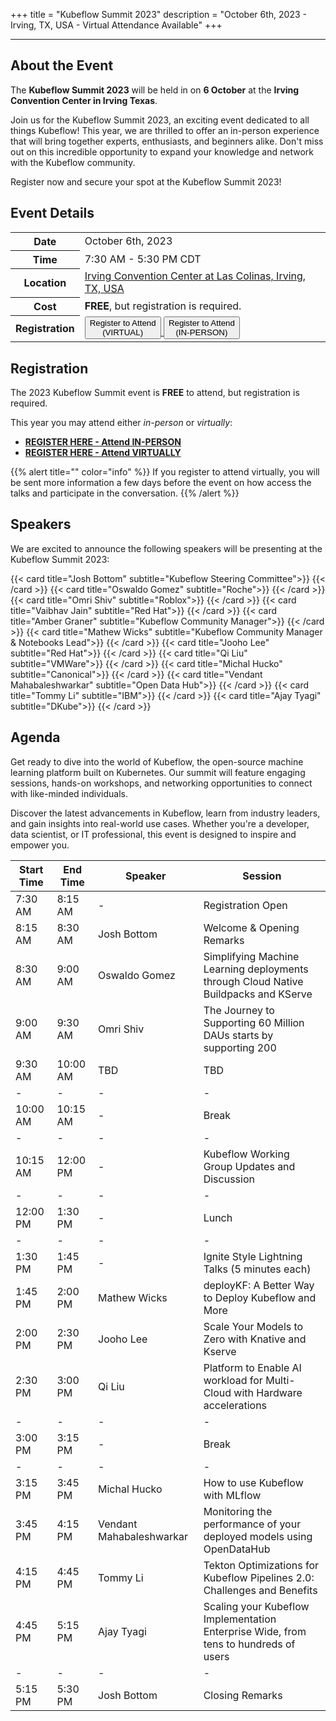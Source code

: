 +++
title = "Kubeflow Summit 2023"
description = "October 6th, 2023 - Irving, TX, USA - Virtual Attendance Available"
+++

---

## About the Event

The __Kubeflow Summit 2023__ will be held in on __6 October__ at the __Irving Convention Center in Irving Texas__.

Join us for the Kubeflow Summit 2023, an exciting event dedicated to all things Kubeflow! 
This year, we are thrilled to offer an in-person experience that will bring together experts, enthusiasts, and beginners alike.
Don't miss out on this incredible opportunity to expand your knowledge and network with the Kubeflow community. 

Register now and secure your spot at the Kubeflow Summit 2023!

## Event Details

<div class="table-responsive">
  <table class="table table-bordered">
    <tr class="thead-light">
      <th>
        Date
      </th>
      <td>
        October 6th, 2023
      </td>
    </tr>
    <tr class="thead-light">
      <th>
        Time
      </th>
      <td>
        7:30 AM - 5:30 PM CDT
      </td>
    </tr>
    <tr class="thead-light">
      <th>
        Location
      </th>
      <td>
        <a href="https://maps.app.goo.gl/Xnf4Y1ffVLRiPNGR9">Irving Convention Center at Las Colinas, Irving, TX, USA</a>
      </td>
    </tr>
    <tr class="thead-light">
      <th>
        Cost
      </th>
      <td>
        <strong>FREE</strong>, but registration is required.
      </td>
    </tr>
    <tr class="thead-light">
      <th>
        Registration
      </th>
      <td>
        <a href="https://www.eventbrite.com/e/kubeflow-summit-2023-virtual-registration-tickets-726298186427">
          <button class="btn btn-warning py-2 px-3 mx-3 my-3">Register to Attend<br>(VIRTUAL)</button>
        </a>
        <a href="https://www.eventbrite.com/e/kubeflow-summit-2023-in-person-registration-tickets-726236511957">
          <button class="btn btn-warning py-2 px-3 mx-3 my-3">Register to Attend<br>(IN-PERSON)</button>
        </a>
      </td>
    </tr>
  </table>
</div>

## Registration

The 2023 Kubeflow Summit event is __FREE__ to attend, but registration is required.

This year you may attend either _in-person_ or _virtually_:

- [__REGISTER HERE - Attend IN-PERSON__](https://www.eventbrite.com/e/kubeflow-summit-2023-in-person-registration-tickets-726236511957)
- [__REGISTER HERE - Attend VIRTUALLY__](https://www.eventbrite.com/e/kubeflow-summit-2023-virtual-registration-tickets-726298186427)

{{% alert title="" color="info" %}}
If you register to attend virtually, you will be sent more information a few days before the event on how access the talks and participate in the conversation.
{{% /alert %}}

## Speakers

We are excited to announce the following speakers will be presenting at the Kubeflow Summit 2023:

<div class="container">
  <div class="row">
    <div class="col-auto mb-3">
      {{< card title="Josh Bottom" 
               subtitle="Kubeflow Steering Committee">}}
      {{< /card >}}
      {{< card title="Oswaldo Gomez" 
               subtitle="Roche">}}
      {{< /card >}}
      {{< card title="Omri Shiv" 
               subtitle="Roblox">}}
      {{< /card >}}
      {{< card title="Vaibhav Jain" 
               subtitle="Red Hat">}}
      {{< /card >}}
      {{< card title="Amber Graner" 
               subtitle="Kubeflow Community Manager">}}
      {{< /card >}}
      {{< card title="Mathew Wicks" 
               subtitle="Kubeflow Community Manager & Notebooks Lead">}}
      {{< /card >}}
      {{< card title="Jooho Lee" 
               subtitle="Red Hat">}}
      {{< /card >}}
      {{< card title="Qi Liu" 
               subtitle="VMWare">}}
      {{< /card >}}
      {{< card title="Michal Hucko" 
               subtitle="Canonical">}}
      {{< /card >}}
      {{< card title="Vendant Mahabaleshwarkar" 
               subtitle="Open Data Hub">}}
      {{< /card >}}
      {{< card title="Tommy Li" 
               subtitle="IBM">}}
      {{< /card >}}
      {{< card title="Ajay Tyagi" 
               subtitle="DKube">}}
      {{< /card >}}
    </div>
  </div>
</div>

## Agenda

Get ready to dive into the world of Kubeflow, the open-source machine learning platform built on Kubernetes. 
Our summit will feature engaging sessions, hands-on workshops, and networking opportunities to connect with like-minded individuals.

Discover the latest advancements in Kubeflow, learn from industry leaders, and gain insights into real-world use cases. Whether you're a developer, data scientist, or IT professional, this event is designed to inspire and empower you.

| Start Time | End Time | Speaker                  | Session                                                                              |
|------------|----------|--------------------------|--------------------------------------------------------------------------------------|
| 7:30 AM    | 8:15 AM  | -                        | Registration Open                                                                    |
| 8:15 AM    | 8:30 AM  | Josh Bottom              | Welcome & Opening Remarks                                                            |
| 8:30 AM    | 9:00 AM  | Oswaldo Gomez            | Simplifying Machine Learning deployments through Cloud Native Buildpacks and KServe  |
| 9:00 AM    | 9:30 AM  | Omri Shiv                | The Journey to Supporting 60 Million DAUs starts by supporting 200                   |
| 9:30 AM    | 10:00 AM | TBD                      | TBD                                                                                  |
| -          | -        | -                        | -                                                                                    |
| 10:00 AM   | 10:15 AM | -                        | Break                                                                                |
| -          | -        | -                        | -                                                                                    |
| 10:15 AM   | 12:00 PM | -                        | Kubeflow Working Group Updates and Discussion                                        |
| -          | -        | -                        | -                                                                                    |
| 12:00 PM   | 1:30 PM  | -                        | Lunch                                                                                |
| -          | -        | -                        | -                                                                                    |
| 1:30 PM    | 1:45 PM  | -                        | Ignite Style Lightning Talks (5 minutes each)                                        |
| 1:45 PM    | 2:00 PM  | Mathew Wicks             | deployKF: A Better Way to Deploy Kubeflow and More                                   |
| 2:00 PM    | 2:30 PM  | Jooho Lee                | Scale Your Models to Zero with Knative and Kserve                                    |
| 2:30 PM    | 3:00 PM  | Qi Liu                   | Platform to Enable AI workload for Multi-Cloud with Hardware accelerations           |
| -          | -        | -                        | -                                                                                    |
| 3:00 PM    | 3:15 PM  | -                        | Break                                                                                |
| -          | -        | -                        | -                                                                                    |
| 3:15 PM    | 3:45 PM  | Michal Hucko             | How to use Kubeflow with MLflow                                                      |
| 3:45 PM    | 4:15 PM  | Vendant Mahabaleshwarkar | Monitoring the performance of your deployed models using OpenDataHub                 |
| 4:15 PM    | 4:45 PM  | Tommy Li                 | Tekton Optimizations for Kubeflow Pipelines 2.0: Challenges and Benefits             |
| 4:45 PM    | 5:15 PM  | Ajay Tyagi               | Scaling your Kubeflow Implementation Enterprise Wide, from tens to hundreds of users |
| -          | -        | -                        | -                                                                                    |
| 5:15 PM    | 5:30 PM  | Josh Bottom              | Closing Remarks                                                                      |